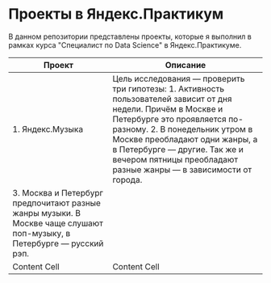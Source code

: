 # Проекты в Яндекс.Практикум
В данном репозитории представлены проекты, которые я выполнил в рамках курса "Специалист по Data Science" в Яндекс.Практикуме.

| Проект  | Описание |
| ------------- | ------------- |
| 1. Яндекс.Музыка  | Цель исследования — проверить три гипотезы: 1. Активность пользователей зависит от дня недели. Причём в Москве и Петербурге это проявляется по-разному. 2. В понедельник утром в Москве преобладают одни жанры, а в Петербурге — другие. Так же и вечером пятницы преобладают разные жанры — в зависимости от города.
3. Москва и Петербург предпочитают разные жанры музыки. В Москве чаще слушают поп-музыку, в Петербурге — русский рэп.  |
| Content Cell  | Content Cell  |
